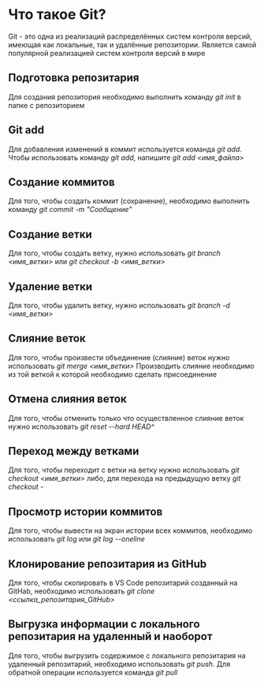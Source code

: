 # Что такое Git?

Git - это одна из реализаций распределённых систем контроля версий, имеющая как локальные, так и удалённые репозитории. Является самой популярной реализацией систем контроля версий в мире

## Подготовка репозитария

Для создания репозитория необходимо выполнить команду *git init* в папке с репозиторием

## Git add

Для добавления изменений в коммит используется команда *git add*. Чтобы использовать команду *git add*, напишите *git add <имя_файла>*

## Создание коммитов

Для того, чтобы создать коммит (сохранение), необходимо выполнить команду *git commit -m "Сообщение"*

## Создание ветки

Для того, чтобы создать ветку, нужно использовать *git branch <имя_ветки>* или *git checkout -b <имя_ветки>*

## Удаление ветки

Для того, чтобы удалить ветку, нужно использовать *git branch -d <имя_ветки>*

## Слияние веток

Для того, чтобы произвести объединение (слияние) веток нужно использовать *git merge <имя_ветки>*
Производить слияние необходимо из той веткой к которой необходимо сделать присоединение

## Отмена слияния веток

Для того, чтобы отменить только что осуществленное слияние веток нужно использовать *git reset --hard HEAD^*

## Переход между ветками

Для того, чтобы переходит с ветки на ветку нужно использовать *git checkout <имя_ветки>* либо, для перехода на предыдущую ветку *git checkout -*

## Просмотр истории коммитов

Для того, чтобы вывести на экран истории всех коммитов, необходимо использовать *git log* или *git log --oneline*

## Клонирование репозитария из GitHub

Для того, чтобы скопировать в VS Code репозитарий созданный на GitHab, необходимо использовать  *git clone <ссылка_репозитария_GitHub>*

## Выгрузка информации с локального репозитария на удаленный и наоборот

Для того, чтобы выгрузить содержимое с локального репозитария на удаленный репозитарий, необходимо использовать *git push*. Для обратной операции используется команда *git pull*

